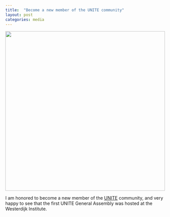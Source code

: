 ```yaml
---
title:  "Become a new member of the UNITE community"
layout: post
categories: media
---
```


<img src="https://vuthuyduong.github.io/photos/UNITEvisit_2023.jpg" height="500">

I am honored to become a new member of the [UNITE](https://unite.ut.ee/) community, and very happy to see that the first UNITE General Assembly was hosted at the Westerdijk Institute.
